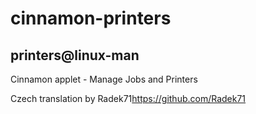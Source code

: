 # cinnamon-printers
## printers@linux-man
Cinnamon applet - Manage Jobs and Printers

Czech translation by Radek71<https://github.com/Radek71>

